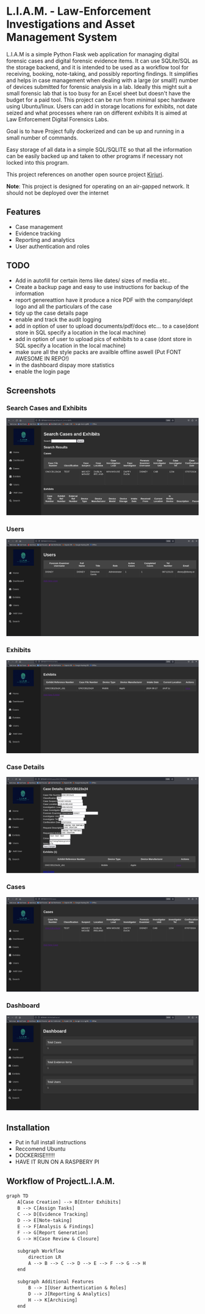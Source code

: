 # L.I.A.M. - Law-Enforcement Investigations and Asset Management System

L.I.A.M is a simple Python Flask web application for managing digital forensic cases and digital forensic evidence items. It can use SQLite/SQL as the storage backend, and it is intended to be used as a workflow tool for receiving, booking, note-taking, and possibly reporting findings. It simplifies and helps in case management when dealing with a large (or small!) number of devices submitted for forensic analysis in a lab.
Ideally this might suit a small forensic lab that is too busy for an Excel sheet but doesn't have the budget for a paid tool.
This project can be run from minimal spec hardware using Ubuntu/linux.
Users can add in storage locations for exhibits, not date seized and what processes where ran on different exhibits 
It is aimed at Law Enforcement Digital Forensics Labs.

Goal is to have Project fully dockerized and can be up and running in a small number of commands.

Easy storage of all data in a simple SQL/SQLITE so that all the information can be easily backed up and taken to other programs if necessary not locked into this program.

This project references on another open source project [Kirjuri](https://github.com/AnttiKurittu/kirjuri).

**Note**: This project is designed for operating on an air-gapped network. It should not be deployed over the internet

## Features
- Case management
- Evidence tracking
- Reporting and analytics
- User authentication and roles

## TODO
- Add in autofill for certain items like dates/ sizes of media etc..
- Create a backup page and easy to use instructions for backup of the information
- report genereattion have it produce a nice PDF with the company/dept logo and all the particulars of the case
- tidy up the case details page
- enable and track the audit logging
- add in option of user to upload documents/pdf/docs etc... to a case(dont store in SQL specify a location in the local machine)
- add in option of user to upload pics of exhibits to a case (dont store in SQL specify a location in the local machine)
- make sure all the style packs are availble offline aswell (Put FONT AWESOME IN REPO!)
- in the dashboard dispay more statistics
- enable the login page

## Screenshots

### Search Cases and Exhibits
![Search Cases and Exhibits](./Screenshots/search_LIAM.png)

### Users
![Users](./Screenshots/users_LIAM.png)

### Exhibits
![Exhibits](./Screenshots/exhibits_LIAM.png)

### Case Details
![Case Details](./Screenshots/casedetails_LIAM.png)

### Cases
![Cases](./Screenshots/cases_LIAM.png)

### Dashboard
![Dashboard](./Screenshots/Dashboard_LIAM.png)

## Installation
- Put in full install instructions
- Reccomend Ubuntu
- DOCKERISE!!!!!!
- HAVE IT RUN ON A RASPBERY PI
## Workflow of ProjectL.I.A.M.

```mermaid
graph TD
    A[Case Creation] --> B[Enter Exhibits]
    B --> C[Assign Tasks]
    C --> D[Evidence Tracking]
    D --> E[Note-taking]
    E --> F[Analysis & Findings]
    F --> G[Report Generation]
    G --> H[Case Review & Closure]
    
    subgraph Workflow
        direction LR
        A --> B --> C --> D --> E --> F --> G --> H
    end
    
    subgraph Additional Features
        B --> I[User Authentication & Roles]
        D --> J[Reporting & Analytics]
        H --> K[Archiving]
    end
